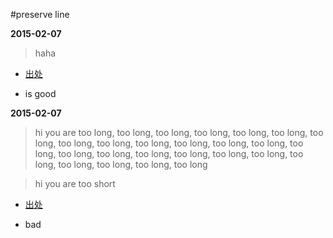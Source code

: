 #preserve line


**2015-02-07**

>haha

* [出处](http://www.google.com)

* is good


**2015-02-07**

>hi you are too long, too long, too long, too long, too long, too long, too long, too long, too long, too long, too long, too long, too long, too long, too long, too long, too long, too long, too long, too long, too long, too long, too long, too long, too long

>hi you are too short

* [出处](http://www.baidu.com)

* bad

